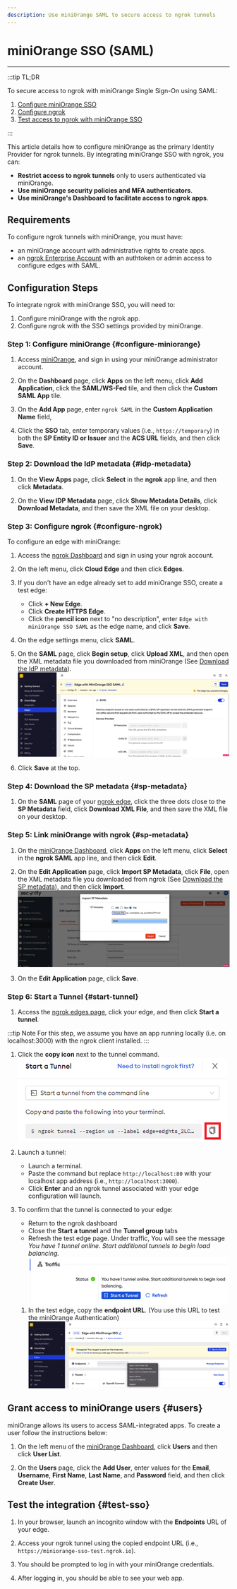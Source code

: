 ```yaml
---
description: Use miniOrange SAML to secure access to ngrok tunnels
---
```


# miniOrange SSO (SAML)

---

:::tip TL;DR

To secure access to ngrok with miniOrange Single Sign-On using SAML:

1. [Configure miniOrange SSO](#configure-miniOrange)
1. [Configure ngrok](#configure-ngrok)
1. [Test access to ngrok with miniOrange SSO](#test-sso)

:::

This article details how to configure miniOrange as the primary Identity Provider for ngrok tunnels.
By integrating miniOrange SSO with ngrok, you can:

- **Restrict access to ngrok tunnels** only to users authenticated via miniOrange.
- **Use miniOrange security policies and MFA authenticators**.
- **Use miniOrange's Dashboard to facilitate access to ngrok apps**.

## Requirements

To configure ngrok tunnels with miniOrange, you must have:

- an miniOrange account with administrative rights to create apps.
- an [ngrok Enterprise Account](https://ngrok.com/pricing) with an authtoken or admin access to configure edges with SAML.

## Configuration Steps

To integrate ngrok with miniOrange SSO, you will need to:

1. Configure miniOrange with the ngrok app.
1. Configure ngrok with the SSO settings provided by miniOrange.

### **Step 1**: Configure miniOrange {#configure-miniorange}

1. Access [miniOrange](https://www.miniorange.com/), and sign in using your miniOrange administrator account.

1. On the **Dashboard** page, click **Apps** on the left menu, click **Add Application**, click the **SAML/WS-Fed** tile, and then click the **Custom SAML App** tile.

1. On the **Add App** page, enter `ngrok SAML` in the **Custom Application Name** field,

1. Click the **SSO** tab, enter temporary values (i.e., `https://temporary`) in both the **SP Entity ID or Issuer** and the **ACS URL** fields, and then click **Save**.

### **Step 2**: Download the IdP metadata {#idp-metadata}

1. On the **View Apps** page, click **Select** in the **ngrok** app line, and then click **Metadata**.

1. On the **View IDP Metadata** page, click **Show Metadata Details**, click **Download Metadata**, and then save the XML file on your desktop.

### **Step 3**: Configure ngrok {#configure-ngrok}

To configure an edge with miniOrange:

1. Access the [ngrok Dashboard](https://dashboard.ngrok.com/) and sign in using your ngrok account.

1. On the left menu, click **Cloud Edge** and then click **Edges**.

1. If you don't have an edge already set to add miniOrange SSO, create a test edge:

   - Click **+ New Edge**.
   - Click **Create HTTPS Edge**.
   - Click the **pencil icon** next to "no description", enter `Edge with miniOrange SSO SAML` as the edge name, and click **Save**.

1. On the edge settings menu, click **SAML**.

1. On the **SAML** page, click **Begin setup**, click **Upload XML**, and then open the XML metadata file you downloaded from miniOrange (See [Download the IdP metadata](#idp-metadata)).
   ![miniOrange config in ngrok](img/miniorange-5.png)

1. Click **Save** at the top.

### **Step 4**: Download the SP metadata {#sp-metadata}

1. On the **SAML** page of your [ngrok edge](https://dashboard.ngrok.com/cloud-edge/edges), click the three dots close to the **SP Metadata** field, click **Download XML File**, and then save the XML file on your desktop.

### **Step 5**: Link miniOrange with ngrok {#sp-metadata}

1. On the [miniOrange Dashboard](https://login.xecurify.com/moas/admin/customer/home), click **Apps** on the left menu, click **Select** in the **ngrok SAML** app line, and then click **Edit**.

1. On the **Edit Application** page, click **Import SP Metadata**, click **File**, open the XML metadata file you downloaded from ngrok (See [Download the SP metadata](#sp-metadata)), and then click **Import**.
   ![miniOrange config in ngrok](img/miniorange-6.png)

1. On the **Edit Application** page, click **Save**.

### **Step 6**: Start a Tunnel {#start-tunnel}

1. Access the [ngrok edges page](https://dashboard.ngrok.com/cloud-edge/edges), click your edge, and then click **Start a tunnel**.

:::tip Note
For this step, we assume you have an app running locally (i.e. on localhost:3000) with the ngrok client installed.
:::

1. Click the **copy icon** next to the tunnel command.
   ![tunnel config](img/miniorange-2.png)

1. Launch a tunnel:

   - Launch a terminal.
   - Paste the command but replace `http://localhost:80` with your localhost app address (i.e., `http://localhost:3000`).
   - Click **Enter** and an ngrok tunnel associated with your edge configuration will launch.

1. To confirm that the tunnel is connected to your edge:

   - Return to the ngrok dashboard
   - Close the **Start a tunnel** and the **Tunnel group** tabs
   - Refresh the test edge page. Under traffic, You will see the message _You have 1 tunnel online. Start additional tunnels to begin load balancing._
     ![tunnel confirmed](img/miniorange-3.png)

   1. In the test edge, copy the **endpoint URL**. (You use this URL to test the miniOrange Authentication)
      ![tunnel url](img/miniorange-4.png)

## Grant access to miniOrange users {#users}

miniOrange allows its users to access SAML-integrated apps. To create a user follow the instructions below:

1. On the left menu of the [miniOrange Dashboard](https://login.xecurify.com/moas/admin/customer/home), click **Users** and then click **User List**.

1. On the **Users** page, click the **Add User**, enter values for the **Email**, **Username**, **First Name**, **Last Name**, and **Password** field, and then click **Create User**.

## Test the integration {#test-sso}

1. In your browser, launch an incognito window with the **Endpoints** URL of your edge.

1. Access your ngrok tunnel using the copied endpoint URL (i.e., `https://miniorange-sso-test.ngrok.io`).

1. You should be prompted to log in with your miniOrange credentials.

1. After logging in, you should be able to see your web app.

